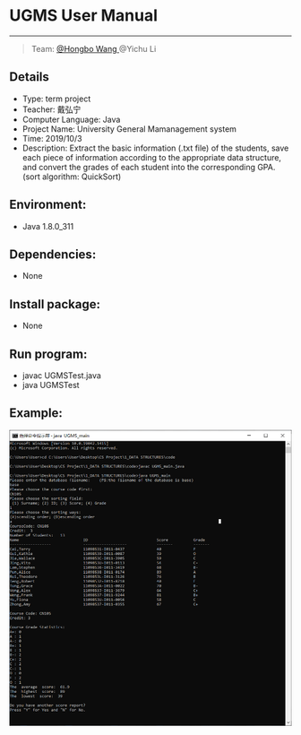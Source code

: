 # **UGMS User Manual**

-----

>  Team: [@Hongbo Wang ](https://github.com/BOBWang1117) @Yichu Li

## **Details**

- Type: term project
- Teacher: 戴弘宁
- Computer Language: Java
- Project Name: University General Mamanagement system
- Time: 2019/10/3
- Description: Extract the basic information (.txt file) of the students, save each piece of information according to the appropriate data structure, and convert the grades of each student into the corresponding GPA. (sort algorithm: QuickSort)

## **Environment:**

- Java 1.8.0_311



## **Dependencies:** 

- None



## **Install package:**

- None




## **Run program:**

- javac UGMSTest.java
- java UGMSTest



## **Example:**

![cmd](./picture/cmd.PNG)
